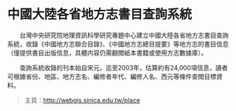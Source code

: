 # 中國大陸各省地方志書目查詢系統

　　台灣中央研究院地理資訊科學研究專題中心建立中國大陸各省地方志書目查詢系統，收錄《中國地方志聯合目錄》、《中國地方志總目提要》等地方志的書目信息（僅提供書目出版信息，具體内容仍需翻閲紙本書籍或使用方志數據庫）。

　　查詢系統收錄的刊本始自宋元，迄至2003年，估算約有24,000項信息，讀者可根據省份、地區、地方志名、編修者年代、編修人名、西元等條件查閲目標資料。

> 主頁：<http://webgis.sinica.edu.tw/place>